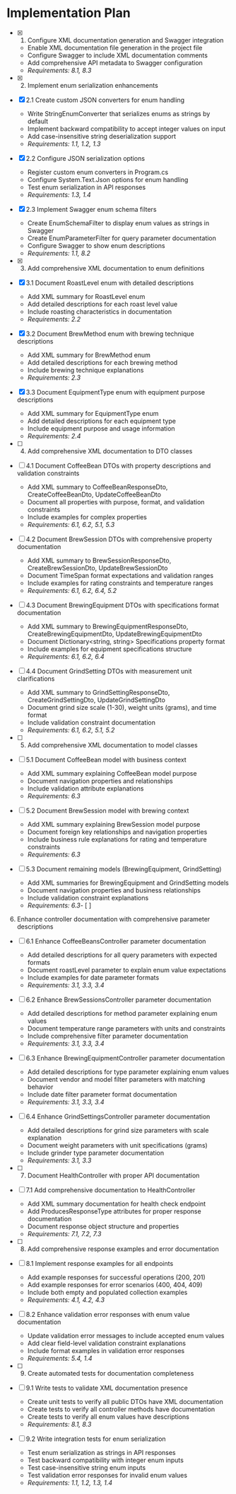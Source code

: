 # Implementation Plan

- [x] 1. Configure XML documentation generation and Swagger integration
  - Enable XML documentation file generation in the project file
  - Configure Swagger to include XML documentation comments
  - Add comprehensive API metadata to Swagger configuration
  - _Requirements: 8.1, 8.3_

- [x] 2. Implement enum serialization enhancements
- [x] 2.1 Create custom JSON converters for enum handling
  - Write StringEnumConverter that serializes enums as strings by default
  - Implement backward compatibility to accept integer values on input
  - Add case-insensitive string deserialization support
  - _Requirements: 1.1, 1.2, 1.3_

- [x] 2.2 Configure JSON serialization options
  - Register custom enum converters in Program.cs
  - Configure System.Text.Json options for enum handling
  - Test enum serialization in API responses
  - _Requirements: 1.3, 1.4_

- [x] 2.3 Implement Swagger enum schema filters
  - Create EnumSchemaFilter to display enum values as strings in Swagger
  - Create EnumParameterFilter for query parameter documentation
  - Configure Swagger to show enum descriptions
  - _Requirements: 1.1, 8.2_

- [x] 3. Add comprehensive XML documentation to enum definitions
- [x] 3.1 Document RoastLevel enum with detailed descriptions
  - Add XML summary for RoastLevel enum
  - Add detailed descriptions for each roast level value
  - Include roasting characteristics in documentation
  - _Requirements: 2.2_

- [x] 3.2 Document BrewMethod enum with brewing technique descriptions
  - Add XML summary for BrewMethod enum
  - Add detailed descriptions for each brewing method
  - Include brewing technique explanations
  - _Requirements: 2.3_

- [x] 3.3 Document EquipmentType enum with equipment purpose descriptions
  - Add XML summary for EquipmentType enum
  - Add detailed descriptions for each equipment type
  - Include equipment purpose and usage information
  - _Requirements: 2.4_

- [ ] 4. Add comprehensive XML documentation to DTO classes
- [ ] 4.1 Document CoffeeBean DTOs with property descriptions and validation constraints
  - Add XML summary to CoffeeBeanResponseDto, CreateCoffeeBeanDto, UpdateCoffeeBeanDto
  - Document all properties with purpose, format, and validation constraints
  - Include examples for complex properties
  - _Requirements: 6.1, 6.2, 5.1, 5.3_

- [ ] 4.2 Document BrewSession DTOs with comprehensive property documentation
  - Add XML summary to BrewSessionResponseDto, CreateBrewSessionDto, UpdateBrewSessionDto
  - Document TimeSpan format expectations and validation ranges
  - Include examples for rating constraints and temperature ranges
  - _Requirements: 6.1, 6.2, 6.4, 5.2_

- [ ] 4.3 Document BrewingEquipment DTOs with specifications format documentation
  - Add XML summary to BrewingEquipmentResponseDto, CreateBrewingEquipmentDto, UpdateBrewingEquipmentDto
  - Document Dictionary<string, string> Specifications property format
  - Include examples for equipment specifications structure
  - _Requirements: 6.1, 6.2, 6.4_

- [ ] 4.4 Document GrindSetting DTOs with measurement unit clarifications
  - Add XML summary to GrindSettingResponseDto, CreateGrindSettingDto, UpdateGrindSettingDto
  - Document grind size scale (1-30), weight units (grams), and time format
  - Include validation constraint documentation
  - _Requirements: 6.1, 6.2, 5.1, 5.2_

- [ ] 5. Add comprehensive XML documentation to model classes
- [ ] 5.1 Document CoffeeBean model with business context
  - Add XML summary explaining CoffeeBean model purpose
  - Document navigation properties and relationships
  - Include validation attribute explanations
  - _Requirements: 6.3_

- [ ] 5.2 Document BrewSession model with brewing context
  - Add XML summary explaining BrewSession model purpose
  - Document foreign key relationships and navigation properties
  - Include business rule explanations for rating and temperature constraints
  - _Requirements: 6.3_

- [ ] 5.3 Document remaining models (BrewingEquipment, GrindSetting)
  - Add XML summaries for BrewingEquipment and GrindSetting models
  - Document navigation properties and business relationships
  - Include validation constraint explanations
  - _Requirements: 6.3_- [ ] 
6. Enhance controller documentation with comprehensive parameter descriptions
- [ ] 6.1 Enhance CoffeeBeansController parameter documentation
  - Add detailed descriptions for all query parameters with expected formats
  - Document roastLevel parameter to explain enum value expectations
  - Include examples for date parameter formats
  - _Requirements: 3.1, 3.3, 3.4_

- [ ] 6.2 Enhance BrewSessionsController parameter documentation
  - Add detailed descriptions for method parameter explaining enum values
  - Document temperature range parameters with units and constraints
  - Include comprehensive filter parameter documentation
  - _Requirements: 3.1, 3.3, 3.4_

- [ ] 6.3 Enhance BrewingEquipmentController parameter documentation
  - Add detailed descriptions for type parameter explaining enum values
  - Document vendor and model filter parameters with matching behavior
  - Include date filter parameter format documentation
  - _Requirements: 3.1, 3.3, 3.4_

- [ ] 6.4 Enhance GrindSettingsController parameter documentation
  - Add detailed descriptions for grind size parameters with scale explanation
  - Document weight parameters with unit specifications (grams)
  - Include grinder type parameter documentation
  - _Requirements: 3.1, 3.3_

- [ ] 7. Document HealthController with proper API documentation
- [ ] 7.1 Add comprehensive documentation to HealthController
  - Add XML summary documentation for health check endpoint
  - Add ProducesResponseType attributes for proper response documentation
  - Document response object structure and properties
  - _Requirements: 7.1, 7.2, 7.3_

- [ ] 8. Add comprehensive response examples and error documentation
- [ ] 8.1 Implement response examples for all endpoints
  - Add example responses for successful operations (200, 201)
  - Add example responses for error scenarios (400, 404, 409)
  - Include both empty and populated collection examples
  - _Requirements: 4.1, 4.2, 4.3_

- [ ] 8.2 Enhance validation error responses with enum value documentation
  - Update validation error messages to include accepted enum values
  - Add clear field-level validation constraint explanations
  - Include format examples in validation error responses
  - _Requirements: 5.4, 1.4_

- [ ] 9. Create automated tests for documentation completeness
- [ ] 9.1 Write tests to validate XML documentation presence
  - Create unit tests to verify all public DTOs have XML documentation
  - Create tests to verify all controller methods have documentation
  - Create tests to verify all enum values have descriptions
  - _Requirements: 8.1, 8.3_

- [ ] 9.2 Write integration tests for enum serialization
  - Test enum serialization as strings in API responses
  - Test backward compatibility with integer enum inputs
  - Test case-insensitive string enum inputs
  - Test validation error responses for invalid enum values
  - _Requirements: 1.1, 1.2, 1.3, 1.4_